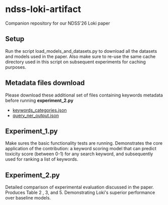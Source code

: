 # ndss-loki-artifact
Companion repository for our NDSS'26 Loki paper 

## Setup 
Run the script load_models_and_datasets.py to download all the datasets and models used in the paper. Also make sure to re-use the same cache directory used in this script on subsequent experiments for caching purposes. 

## Metadata files download 
Please download these additional set of files containing keywords metadata before running **experiment_2.py**

* [keywords_categories.json](https://www.zenodo.org/records/16741269/files/keywords_categories.json?download=1)
* [query_ner_output.json](https://zenodo.org/records/16741269/files/query_ner_output.json?download=1)

## Experiment_1.py
Make sures the basic functionality tests are running. Demonstrates the core application of the contribution: a keyword scoring model that can predict toxicity score (between 0-1) for any search keyword, and subsequently used for ranking a list of keywords. 

## Experiment_2.py 
Detailed comparison of experimental evaluation discussed in the paper. Produces Table 2 , 3, and 5. Demonstrating Loki's superior performance over baseline models. 
